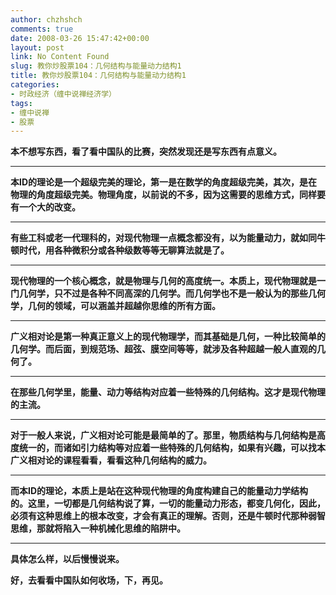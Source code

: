 ```yaml
---
author: chzhshch
comments: true
date: 2008-03-26 15:47:42+00:00
layout: post
link: No Content Found
slug: 教你炒股票104：几何结构与能量动力结构1
title: 教你炒股票104：几何结构与能量动力结构1
categories:
- 时政经济（缠中说禅经济学）
tags:
- 缠中说禅
- 股票
---
```


			

**本不想写东西，看了看中国队的比赛，突然发现还是写东西有点意义。**

** **

**本ID的理论是一个超级完美的理论，第一是在数学的角度超级完美，其次，是在物理的角度超级完美。物理角度，以前说的不多，因为这需要的思维方式，同样要有一个大的改变。**

** **

**有些工科或老一代理科的，对现代物理一点概念都没有，以为能量动力，就如同牛顿时代，用各种微积分或各种级数等等无聊算法就是了。**

** **

**现代物理的一个核心概念，就是物理与几何的高度统一。本质上，现代物理就是一门几何学，只不过是各种不同高深的几何学。而几何学也不是一般认为的那些几何学，几何的领域，可以涵盖并超越你思维的所有方面。**

** **

**广义相对论是第一种真正意义上的现代物理学，而其基础是几何，一种比较简单的几何学。而后面，到规范场、超弦、膜空间等等，就涉及各种超越一般人直观的几何了。**

** **

**在那些几何学里，能量、动力等结构对应着一些特殊的几何结构。这才是现代物理的主流。**

** **

**对于一般人来说，广义相对论可能是最简单的了。那里，物质结构与几何结构是高度统一的，而诸如引力结构等对应着一些特殊的几何结构，如果有兴趣，可以找本广义相对论的课程看看，看看这种几何结构的威力。**

** **

**而本ID的理论，本质上是站在这种现代物理的角度构建自己的能量动力学结构的。这里，一切都是几何结构说了算，一切的能量动力形态，都变几何化，因此，必须有这种思维上的根本改变，才会有真正的理解。否则，还是牛顿时代那种弱智思维，那就将陷入一种机械化思维的陷阱中。**

** **

**具体怎么样，以后慢慢说来。**

**好，去看看中国队如何收场，下，再见。**
